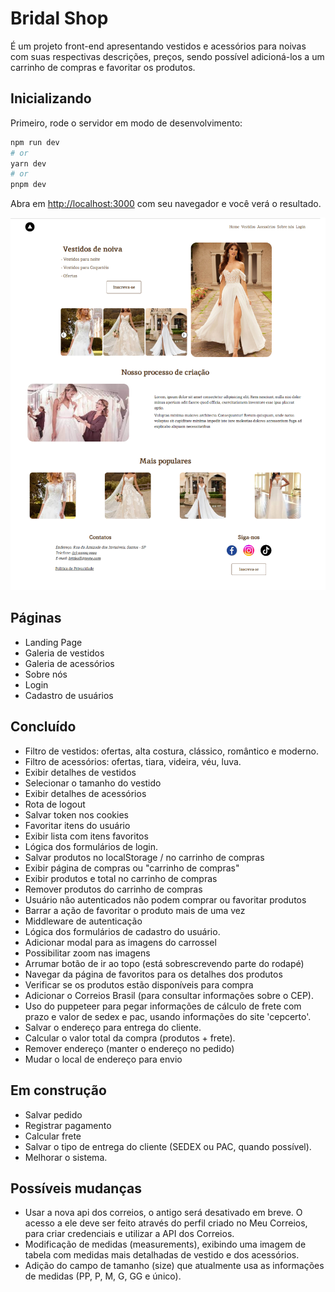 # Bridal Shop

É um projeto front-end apresentando vestidos e acessórios para noivas com suas respectivas descrições, preços, sendo possível adicioná-los a um carrinho de compras e favoritar os produtos.

## Inicializando

Primeiro, rode o servidor em modo de desenvolvimento:

```bash
npm run dev
# or
yarn dev
# or
pnpm dev
```

Abra em [http://localhost:3000](http://localhost:3000) com seu navegador e você verá o resultado.

![Banner](../bridal-shop/public/banner.png)

## Páginas

- Landing Page
- Galeria de vestidos
- Galeria de acessórios
- Sobre nós
- Login
- Cadastro de usuários

## Concluído

- Filtro de vestidos: ofertas, alta costura, clássico, romântico e moderno.
- Filtro de acessórios: ofertas, tiara, videira, véu, luva.
- Exibir detalhes de vestidos
- Selecionar o tamanho do vestido
- Exibir detalhes de acessórios
- Rota de logout
- Salvar token nos cookies
- Favoritar itens do usuário
- Exibir lista com itens favoritos
- Lógica dos formulários de login.
- Salvar produtos no localStorage / no carrinho de compras
- Exibir página de compras ou "carrinho de compras"
- Exibir produtos e total no carrinho de compras
- Remover produtos do carrinho de compras
- Usuário não autenticados não podem comprar ou favoritar produtos
- Barrar a ação de favoritar o produto mais de uma vez
- Middleware de autenticação
- Lógica dos formulários de cadastro do usuário.
- Adicionar modal para as imagens do carrossel
- Possibilitar zoom nas imagens
- Arrumar botão de ir ao topo (está sobrescrevendo parte do rodapé)
- Navegar da página de favoritos para os detalhes dos produtos
- Verificar se os produtos estão disponíveis para compra
- Adicionar o Correios Brasil (para consultar informações sobre o CEP).
- Uso do puppeteer para pegar informações de cálculo de frete com prazo e valor de sedex e pac, usando informações do site 'cepcerto'.
- Salvar o endereço para entrega do cliente.
- Calcular o valor total da compra (produtos + frete).
- Remover endereço (manter o endereço no pedido)
- Mudar o local de endereço para envio

## Em construção

- Salvar pedido
- Registrar pagamento
- Calcular frete
- Salvar o tipo de entrega do cliente (SEDEX ou PAC, quando possível).
- Melhorar o sistema.

## Possíveis mudanças

- Usar a nova api dos correios, o antigo será desativado em breve. O acesso a ele deve ser feito através do perfil criado no Meu Correios, para criar credenciais e utilizar a API dos Correios.
- Modificação de medidas (measurements), exibindo uma imagem de tabela com medidas mais detalhadas de vestido e dos acessórios.
- Adição do campo de tamanho (size) que atualmente usa as informações de medidas (PP, P, M, G, GG e único).
